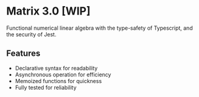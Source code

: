 # Matrix 3.0 **[WIP]**

Functional numerical linear algebra with the type-safety of Typescript, and the security of Jest.

## Features

- Declarative syntax for readability
- Asynchronous operation for efficiency
- Memoized functions for quickness
- Fully tested for reliability
